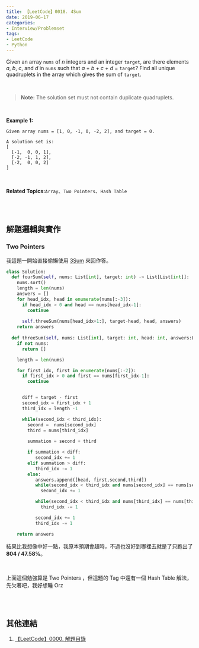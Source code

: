 ```yaml
---
title: 【LeetCode】0018. 4Sum
date: 2019-06-17
categories:
- Interview/Problemset
tags:
- LeetCode
- Python
--- 
```


Given an array `nums` of _n_ integers and an integer `target`, are there elements _a_, _b_, _c_, and _d_ in `nums` such that _a_ + _b_ + _c_ + _d_ = `target`? Find all unique quadruplets in the array which gives the sum of `target`.

<!--more-->
<br>

> **Note:**
>The solution set must not contain duplicate quadruplets.

<br>

**Example 1:**
```
Given array nums = [1, 0, -1, 0, -2, 2], and target = 0.

A solution set is:
[
  [-1,  0, 0, 1],
  [-2, -1, 1, 2],
  [-2,  0, 0, 2]
]
```

<br>

**Related Topics:**`Array`、`Two Pointers`、`Hash Table`

<br><br>

## 解題邏輯與實作

### Two Pointers 
我這題一開始直接偷懶使用 [3Sum](/LeetCode-0015-3Sum/) 來回作答。

```python
class Solution:
  def fourSum(self, nums: List[int], target: int) -> List[List[int]]:
    nums.sort()
    length = len(nums)
    answers = []
    for head_idx, head in enumerate(nums[:-3]):
      if head_idx > 0 and head == nums[head_idx-1]:
        continue
                
      self.threeSum(nums[head_idx+1:], target-head, head, answers)            
    return answers
        
  def threeSum(self, nums: List[int], target: int, head: int, answers:List[List[int]]) -> List[List[int]]:
    if not nums:
      return []

    length = len(nums) 

    for first_idx, first in enumerate(nums[:-2]):
      if first_idx > 0 and first == nums[first_idx-1]:
        continue


      diff = target - first
      second_idx = first_idx + 1
      third_idx = length -1	

      while(second_idx < third_idx): 
        second =  nums[second_idx] 
        third = nums[third_idx]
                    
        summation = second + third  

        if summation < diff:
           second_idx += 1
        elif summation > diff:
           third_idx -= 1
        else:				
           answers.append([head, first,second,third]) 
           while(second_idx < third_idx and nums[second_idx] == nums[second_idx+1]):
             second_idx += 1

           while(second_idx < third_idx and nums[third_idx] == nums[third_idx-1]):
             third_idx -= 1

           second_idx += 1
           third_idx -= 1

    return answers
```
結果比我想像中好一點，我原本預期會超時，不過也沒好到哪裡去就是了只跑出了 **804 / 47.58%**。

<br>

上面這個勉強算是 Two Pointers ，但這題的 Tag 中還有一個 Hash Table 解法，先欠著吧，我好想睡 Orz


<br><br>

## 其他連結
1. [【LeetCode】0000. 解題目錄](/LeetCode-0000-Contents/)